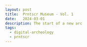 ```yaml
---
layout: post
title:  Prntscr Museum - Vol. 1
date:   2024-03-01
description: The start of a new arc
tags:
  - digital-archeology
  - prntscr
---
```


